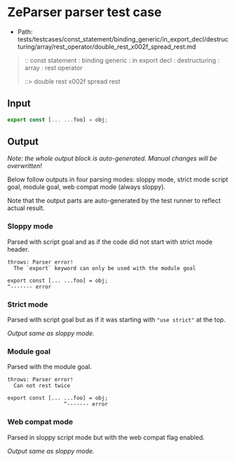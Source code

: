 # ZeParser parser test case

- Path: tests/testcases/const_statement/binding_generic/in_export_decl/destructuring/array/rest_operator/double_rest_x002f_spread_rest.md

> :: const statement : binding generic : in export decl : destructuring : array : rest operator
>
> ::> double rest x002f spread rest

## Input

`````js
export const [... ...foo] = obj;
`````

## Output

_Note: the whole output block is auto-generated. Manual changes will be overwritten!_

Below follow outputs in four parsing modes: sloppy mode, strict mode script goal, module goal, web compat mode (always sloppy).

Note that the output parts are auto-generated by the test runner to reflect actual result.

### Sloppy mode

Parsed with script goal and as if the code did not start with strict mode header.

`````
throws: Parser error!
  The `export` keyword can only be used with the module goal

export const [... ...foo] = obj;
^------- error
`````

### Strict mode

Parsed with script goal but as if it was starting with `"use strict"` at the top.

_Output same as sloppy mode._

### Module goal

Parsed with the module goal.

`````
throws: Parser error!
  Can not rest twice

export const [... ...foo] = obj;
                  ^------- error
`````


### Web compat mode

Parsed in sloppy script mode but with the web compat flag enabled.

_Output same as sloppy mode._
